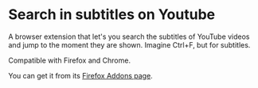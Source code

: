 # Search in subtitles on Youtube
A browser extension that let's you search the subtitles of YouTube videos and jump to the moment they are shown. Imagine Ctrl+F, but for subtitles.

Compatible with Firefox and Chrome.

You can get it from its [Firefox Addons page](https://addons.mozilla.org/en-US/firefox/addon/search-in-subtitles-on-youtube/).
